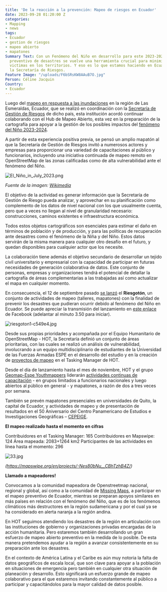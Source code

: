 ```yaml
---
title: 'De la reacción a la prevención: Mapeo de riesgos en Ecuador'
date: 2023-09-28 01:20:00 Z
categories:
- Mapping
- news
tags:
- Ecuador
- gestion de riesgos
- mapeo abierto
- mapatones
Summary Text: Con un Fenómeno del Niño en desarrollo para este 2023-2024, el mapeo
  preventivo de desastres se vuelve una herramienta crucial para minimizar daños y
  victimas en los territorios. Y eso es lo que estamos haciendo en Ecuador junto a
  la Secretaría de Riesgos.
Feature Image: "/uploads/F6bSRsKW8AAuB7O.jpg"
Person: Céline Jacquin
Country:
- Ecuador
---
```


Luego del [mapeo en respuesta a las inundaciones](https://www.hotosm.org/updates/El-mapeo-como-respuesta-al-desastre-en-Esmeraldas-Ecuador/) en la región de Las Esmeraldas, Ecuador, que se realizó en coordinación con la [Secretaría de Gestión de Riesgos](https://www.gestionderiesgos.gob.ec/) de dicho país, esta institución acordó continuar colaborando con el Hub de Mapeo Abierto, esta vez en la preparación de la cartografía para apoyar a la gestión de los posibles impactos del [fenómeno del Niño 2023-2024](https://es.wikipedia.org/wiki/Evento_de_El_Ni%C3%B1o_de_2023-2024).

A partir de esta experiencia positiva previa, se pensó un amplio mapatón al que la Secretaría de Gestión de Riesgos invitó a numerosos actores y empresas para proporcionar una variedad de capacitaciones al público y funcionarios, incluyendo una iniciativa continuada de mapeo remoto en OpenStreetMap de las zonas calificadas como de alta vulnerabilidad ante el fenómeno del Niño.

![El_Niño_in_July_2023.png](/uploads/El_Ni%C3%B1o_in_July_2023.png)

*Fuente de la imagen: [Wikimedia](https://commons.m.wikimedia.org/wiki/File:El_Ni%C3%B1o_in_July_2023.png)*

El objetivo de la actividad es generar información que la Secretaría de Gestión de Riesgo pueda analizar, y aprovechar en su planificación como complemento de los datos de nivel nacional con los que usualmente cuenta, pero que a veces no llegan al nivel de granularidad necesario: construcciones, caminos existentes e infraestructura económica.

Todos estos objetos cartográficos son esenciales para estimar el daño en términos de población y de producción, y para las políticas de recuperación ante desastres como el fenómeno de la Niña y del Niño. Estos datos servirán de la misma manera para cualquier otro desafío en el futuro, y quedan disponibles para cualquier actor que los necesite.

La colaboración tiene además el objetivo secundario de desarrollar un tejido civil universitario y empresarial con la capacidad de participar en futuras necesidades de generación colaborativa de datos. Este conjunto de personas, empresas y organizaciones tendrá el potencial de detallar la cartografía de áreas complementarias a las trabajadas así como actualizar el mapa en cualquier momento.

En consecuencia, el 12 de septiembre pasado [se lanzó](https://twitter.com/mapeoabierto_la/status/1701663347802870119) el **Riesgotón**, un conjunto de actividades de mapeo (talleres, mapatones) con la finalidad de prevenir los desastres que pudieran ocurrir debido al fenómeno del Niño en Ecuador. Se puede apreciar la transmisión del lanzamiento en [este enlace](https://www.facebook.com/watch/live/?ref=watch_permalink&v=4235125880045790&_rdc=1&_rdr) de Facebook (adelantar al minuto 3.50 para iniciar).

![riesgoton1-c549e4.jpg](/uploads/riesgoton1-c549e4.jpg)

Desde sus propias prioridades y acompañada por el Equipo Humanitario de OpenStreetMap - HOT, la Secretaría definió un conjunto de áreas prioritarias, con las cuales se realizó un análisis de vulnerabilidad, involucrando a un equipo multidisciplinario de estudiantes de la Universidad de las Fuerzas Armadas ESPE en el desarrollo del estudio y en la creación de [proyectos de mapeo](https://tasks.hotosm.org/explore?text=riesgos\+Ecuador) en el Tasking Manager de HOT.

Desde el día de lanzamiento hasta el mes de noviembre, HOT y el grupo [Geomap-Espe Youthmappers](https://www.facebook.com/profile.php?id=100064128518686) liderarán [actividades continuas de capacitación](https://twitter.com/mapeoabierto_la/status/1702758130466042244) - en grupos limitados a funcionarios nacionales y luego abiertos al público en general - y mapatones, a razón de dos a tres veces por semana.

También se prevén mapatones presenciales en universidades de Quito, la capital de Ecuador, y actividades de mapeo y de presentación de resultados en el 50 Aniversario del Centro Panamericano de Estudios e Investigaciones Geográficas – [CEPEIGE](https://aniversario50.cepeige.org/).

**El mapeo realizado hasta el momento en cifras**

Contribuidores en el Tasking Manager: 165
Contribuidores en Mapswipe: 124
Área mapeada: 2083\+1264 km2
Participantes de las actividades en línea hasta el momento: 296

![33.jpg](/uploads/33.jpg)

*(https://mapswipe.org/en/projects/-Nes80bNu__CBhTzhB4Z/)*

**Llamado a mapeadores!**

Convocamos a la comunidad mapeadora de Openstreetmap nacional, regional y global, así como a la comunidad de [Missing Maps](https://www.missingmaps.org/), a participar en el mapeo preventivo de Ecuador, mientras se preparan apoyos similares en más países en relación con el fenómeno del Niño, que es de los fenómenos climáticos más destructores en la región sudamericana y por el cual ya se ha considerado en alerta naranja a la región andina.

En HOT seguimos atendiendo los desastres de la región en articulación con las instituciones de gobierno y organizaciones privadas encargadas de la acción humanitaria. Pero estaremos también desarrollando un gran esfuerzo de mapeo abierto preventivo en la medida de lo posible. De esta manera pretendemos ayudar a la región a avanzar consistentemente en su preparación ante los desastres.

En el contexto de América Latina y el Caribe es aún muy notoria la falta de datos geográficos de escala local, que son clave para apoyar a la población en situaciones de emergencia pero también en cualquier otra situación de planeación y desarrollo. Esto significará un esfuerzo grande de mapeo colaborativo para el que estaremos invitando constantemente al público a participar y capacitándolos para la mayor calidad de datos posible.